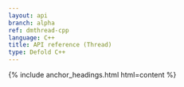 ```yaml
---
layout: api
branch: alpha
ref: dmthread-cpp
language: C++
title: API reference (Thread)
type: Defold C++
---
```

{% include anchor_headings.html html=content %}